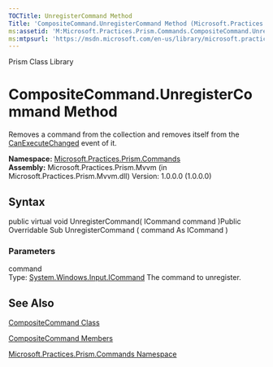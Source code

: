 ```yaml
---
TOCTitle: UnregisterCommand Method
Title: 'CompositeCommand.UnregisterCommand Method (Microsoft.Practices.Prism.Commands)'
ms:assetid: 'M:Microsoft.Practices.Prism.Commands.CompositeCommand.UnregisterCommand(System.Windows.Input.ICommand)'
ms:mtpsurl: 'https://msdn.microsoft.com/en-us/library/microsoft.practices.prism.commands.compositecommand.unregistercommand(v=pandp.50)'
---
```


Prism Class Library

CompositeCommand.UnregisterCommand Method
=============================================

Removes a command from the collection and removes itself from the [CanExecuteChanged](http://msdn.microsoft.com/en-us/library/ms523106) event of it.

**Namespace:** [Microsoft.Practices.Prism.Commands](https://msdn.microsoft.com/library/microsoft.practices.prism.commands)
**Assembly:** Microsoft.Practices.Prism.Mvvm (in Microsoft.Practices.Prism.Mvvm.dll) Version: 1.0.0.0 (1.0.0.0)

## Syntax


public virtual void UnregisterCommand( ICommand command )Public Overridable Sub UnregisterCommand ( command As ICommand )

### Parameters

command  
Type: [System.Windows.Input.ICommand](http://msdn.microsoft.com/en-us/library/ms616869)
The command to unregister.

See Also
--------


[CompositeCommand Class](https://msdn.microsoft.com/library/microsoft.practices.prism.commands.compositecommand)

[CompositeCommand Members](https://msdn.microsoft.com/allmembers.t:microsoft.practices.prism.commands.compositecommand)

[Microsoft.Practices.Prism.Commands Namespace](https://msdn.microsoft.com/library/microsoft.practices.prism.commands)
